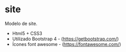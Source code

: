 # site

Modelo de site.

- Html5 + CSS3
- Utilizado Bootstrap 4 - (https://getbootstrap.com/)
- Ícones font awesome - (https://fontawesome.com/)
